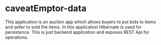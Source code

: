 # caveatEmptor-data
This application is an auction app which allows buyers to put bids to items and seller to sold the items. In this application Hibernate is used for persistence. This is just backend application and exposes REST Api for operations.  
